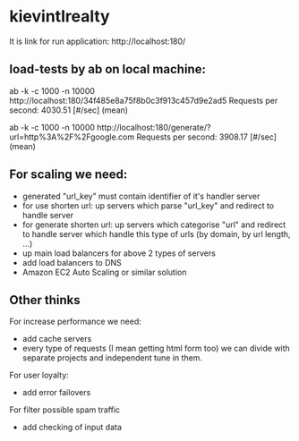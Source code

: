 # kievintlrealty

It is link for run application:
http://localhost:180/

## load-tests by ab on local machine:

ab -k -c 1000 -n 10000 http://localhost:180/34f485e8a75f8b0c3f913c457d9e2ad5
Requests per second:    4030.51 [#/sec] (mean)

ab -k -c 1000 -n 10000 http://localhost:180/generate/?url=http%3A%2F%2Fgoogle.com
Requests per second:    3908.17 [#/sec] (mean)

## For scaling we need:
- generated "url_key" must contain identifier of it's handler server
- for use shorten url: up servers which parse "url_key" and redirect to handle server 
- for generate shorten url: up servers which categorise "url" and redirect to handle server which handle this type of urls (by domain, by url length, ...)  
- up main load balancers for above 2 types of servers 
- add load balancers to DNS 
- Amazon EC2 Auto Scaling or similar solution

## Other thinks
For increase performance we need:
- add cache servers
- every type of requests (I mean getting html form too) we can divide with separate projects and independent tune in them.

For user loyalty:
- add error failovers

For filter possible spam traffic
- add checking of input data
